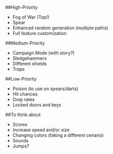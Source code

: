 ##High-Priority

* Fog of War (Top!)
* Spear
* Enhanced random generation (multiple paths)
* Full feature customization

##Medium-Priority

* Campaign Mode (with story?)
* Sledgehammers
* Different shields
* Traps

##Low-Priority

* Poison (to use on spears/darts)
* Hit chances
* Drop rates
* Locked doors and keys

##To think about 
* Scores
* Increase speed and/or size
* Changing colors (faking a different cenario) 
* Sounds
* Jumps?
